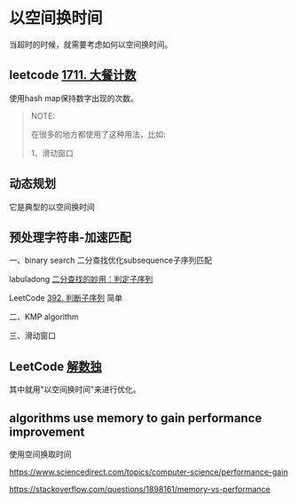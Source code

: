 # 以空间换时间

当超时的时候，就需要考虑如何以空间换时间。

## leetcode [1711. 大餐计数](https://leetcode-cn.com/problems/count-good-meals/)

使用hash map保持数字出现的次数。

> NOTE: 
>
> 在很多的地方都使用了这种用法，比如:
>
> 1、滑动窗口



## 动态规划

它是典型的以空间换时间



## 预处理字符串-加速匹配

一、binary search 二分查找优化subsequence子序列匹配

labuladong [二分查找的妙用：判定子序列](https://mp.weixin.qq.com/s/hWi2hTrQewL_YKioGkXQJg)

LeetCode [392. 判断子序列](https://leetcode-cn.com/problems/is-subsequence/) 简单



二、KMP algorithm

三、滑动窗口



## LeetCode [解数独](https://leetcode-cn.com/problems/sudoku-solver/solution/jie-shu-du-by-leetcode-solution/)

其中就用"以空间换时间"来进行优化。





## algorithms use memory to gain performance improvement

使用空间换取时间

https://www.sciencedirect.com/topics/computer-science/performance-gain

https://stackoverflow.com/questions/1898161/memory-vs-performance
